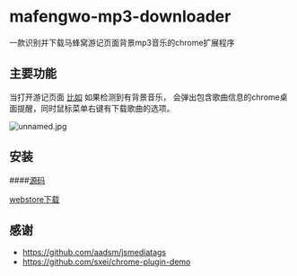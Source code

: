 # mafengwo-mp3-downloader

一款识别并下载马蜂窝游记页面背景mp3音乐的chrome扩展程序

## 主要功能

当打开游记页面 [比如](http://www.mafengwo.cn/i/8134474.html) 如果检测到有背景音乐，
会弹出包含歌曲信息的chrome桌面提醒，同时鼠标菜单右键有下载歌曲的选项。

![unnamed.jpg](http://upload-images.jianshu.io/upload_images/71414-a47fc04551208305.jpg?imageMogr2/auto-orient/strip%7CimageView2/2/w/1240)


## 安装

####[源码](https://github.com/mafeifan/mafengwo-mp3-downloader)

[webstore下载](https://chrome.google.com/webstore/detail/mafengwo-mp3-downloader/olngcgpfadeplnlikpbklbgbkahhgccp?hl=en-US&gl=CA)

## 感谢
* https://github.com/aadsm/jsmediatags 
* https://github.com/sxei/chrome-plugin-demo
